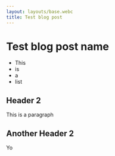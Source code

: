 ```yaml
---
layout: layouts/base.webc
title: Test blog post
---
```


<div class='gnd-bloc'>

# Test blog post name

- This
- is
- a
- list

</div>

## Header 2

This is a paragraph

## Another Header 2

Yo
